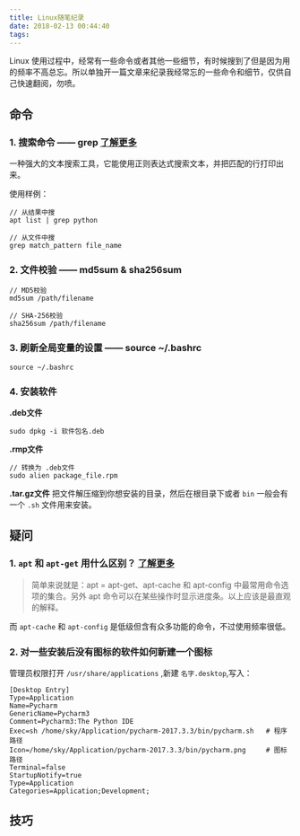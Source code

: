```yaml
---
title: Linux随笔纪录
date: 2018-02-13 00:44:40
tags:
---
```


Linux 使用过程中，经常有一些命令或者其他一些细节，有时候搜到了但是因为用的频率不高总忘。所以单独开一篇文章来纪录我经常忘的一些命令和细节，仅供自己快速翻阅，勿喷。

## 命令

### 1. 搜索命令 —— grep [了解更多](http://man.linuxde.net/grep)

一种强大的文本搜索工具，它能使用正则表达式搜索文本，并把匹配的行打印出来。

使用样例：
```
// 从结果中搜
apt list | grep python

// 从文件中搜
grep match_pattern file_name
```

### 2. 文件校验 —— md5sum & sha256sum
```
// MD5校验
md5sum /path/filename

// SHA-256校验
sha256sum /path/filename
```

### 3. 刷新全局变量的设置 —— source ~/.bashrc
```
source ~/.bashrc
```

### 4. 安装软件
**.deb文件**
```
sudo dpkg -i 软件包名.deb
```

**.rmp文件**
```
// 转换为 .deb文件
sudo alien package_file.rpm
```
**.tar.gz文件**
把文件解压缩到你想安装的目录，然后在根目录下或者 `bin` 一般会有一个 `.sh` 文件用来安装。

## 疑问

### 1. `apt` 和 `apt-get` 用什么区别？ [了解更多](https://www.sysgeek.cn/apt-vs-apt-get/)

> 简单来说就是：apt = apt-get、apt-cache 和 apt-config 中最常用命令选项的集合。另外 apt 命令可以在某些操作时显示进度条。以上应该是最直观的解释。

而 `apt-cache` 和 `apt-config` 是低级但含有众多功能的命令，不过使用频率很低。

### 2. 对一些安装后没有图标的软件如何新建一个图标
管理员权限打开 `/usr/share/applications` ,新建 `名字.desktop`,写入：
```
[Desktop Entry] 
Type=Application 
Name=Pycharm 
GenericName=Pycharm3 
Comment=Pycharm3:The Python IDE 
Exec=sh /home/sky/Application/pycharm-2017.3.3/bin/pycharm.sh   # 程序路径
Icon=/home/sky/Application/pycharm-2017.3.3/bin/pycharm.png     # 图标路径
Terminal=false
StartupNotify=true
Type=Application
Categories=Application;Development;
```



## 技巧